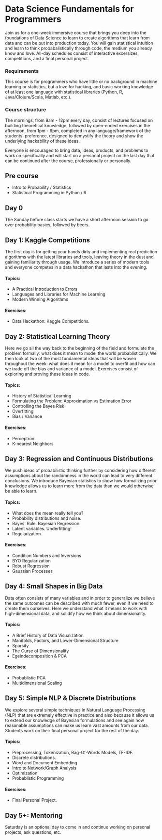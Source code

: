 # Data Science Fundamentals for Programmers

Join us for a one-week immersive course that brings you deep into the foundations of Data Science to learn to create algorithms that learn from data and can be put into production today. You will gain statistical intuition and learn to think probabalistically through code, the medium you already know and love. All-day schedules consist of interactive excersizes, competitions, and a final personal project.

### Requirements
This course is for programmers who have little or no background in machine learning or statistics, but a love for hacking, and basic working knowledge of at least one language with statistical libraries (Python, R, Java/Clojure/Scala, Matlab, etc.).

### Course structure
The mornings, from 9am - 12pm every day, consist of lectures focused on building theoretical knowledge, followed by open-ended exercises in the afternoon, from 1pm - 6pm, completed in any language/framework of the students' preference, designed to demystify the theory and show the underlying hackability of these ideas.

Everyone is encouraged to bring data, ideas, products, and problems to work on specifically and will start on a personal project on the last day that can be continued after the course, professionally or personally.


## Pre course
* Intro to Probability / Statistics
* Statistical Programming in Python / R

## Day 0

The Sunday before class starts we have a short afternoon session to go over probability basics, followed by beers.

## Day 1: Kaggle Competitions

The first day is for getting your hands dirty and implementing real prediction algorithms with the latest libraries and tools, leaving theory in the dust and gaining familiarity through usage. We introduce a series of modern tools and everyone competes in a data hackathon that lasts into the evening.

#### Topics:
* A Practical Introduction to Errors
* Languages and Libraries for Machine Learning
* Modern Winning Algorithms

#### Exercises:
* Data Hackathon: Kaggle Competitions.

## Day 2: Statistical Learning Theory

Here we go all the way back to the beginning of the field and formulate the problem formally: what does it mean to model the world probablistically. We then look at two of the most fundamental ideas that will be woven throughout the week: what does it mean for a model to overfit and how can we trade off the bias and variance of a model. Exercises consist of exploring and proving these ideas in code.

#### Topics:
* History of Statistical Learning
* Formulating the Problem: Approximation vs Estimation Error
* Controlling the Bayes Risk
* Overfitting
* Bias / Variance

#### Exercises:
* Perceptron
* K-nearest Neighbors


## Day 3: Regression and Continuous Distributions

We push ideas of probabilistic thinking further by considering how different assumptions about the randomness in the world can lead to very different conclusions. We introduce Bayesian statistics to show how formalizing prior knowledge allows us to learn more from the data than we would otherwise be able to learn.

#### Topics:
* What does the mean really tell you?
* Probability distributions and noise.
* Bayes' Rule. Bayesian Regression.
* Latent variables. Underfitting!
* Regularization

#### Exercises:
* Condition Numbers and Inversions
* BYO Regularization
* Robust Regression
* Gaussian Processes


## Day 4: Small Shapes in Big Data

Data often consists of many variables and in order to generalize we believe the same outcomes can be described with much fewer, even if we need to create them ourselves. Here we understand what it means to work with high-dimensional data, and solidify how we think about dimensionality.

#### Topics:
* A Brief History of Data Visualization
* Manifolds, Factors, and Lower-Dimensional Structure
* Sparsity
* The Curse of Dimensionality
* Egeindecomposition & PCA

#### Exercises:
* Probablistic PCA
* Multidimensional Scaling


## Day 5: Simple NLP & Discrete Distributions

We explore several simple techniques in Natural Language Processing (NLP) that are extremely effective in practice and also because it allows us to extend our knowledge of Bayesian formulations and see again how reasonable assumptions can make us learn vast amounts from our data. Students work on their final personal project for the rest of the day.

#### Topics:
* Preprocessing, Tokenization, Bag-Of-Words Models, TF-IDF.
* Discrete distributions.
* Word and Document Embedding
* Intro to Network/Graph Analysis
* Optimization
* Probablistic Programming

#### Exercises:
* Final Personal Project.


## Day 5+: Mentoring

Saturday is an optional day to come in and continue working on personal projects, ask questions, etc.
